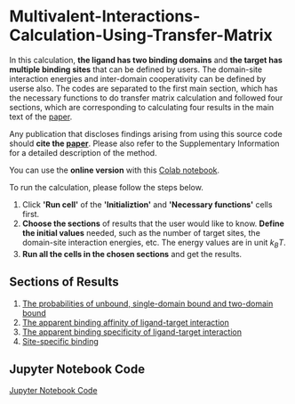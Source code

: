 # Multivalent-Interactions-Calculation-Using-Transfer-Matrix

In this calculation, **the ligand has two binding domains** and **the target has multiple binding sites** that can be defined by users. The domain-site interaction energies and inter-domain cooperativity can be defined by userse also. The codes are separated to the first main section, which has the necessary functions to do transfer matrix calculation and followed four sections, which are corresponding to calculating four results in the main text of the [paper](https://www.sciencedirect.com/science/article/pii/S0006349522003162).

Any publication that discloses findings arising from using this source code should **cite the [paper](https://www.sciencedirect.com/science/article/pii/S0006349522003162)**. Please also refer to the Supplementary Information for a detailed description of the method. 

You can use the **online version** with this [Colab notebook](https://colab.research.google.com/drive/15Q1iayim6DeL17c8QIwhVgoEWL46ybcp#scrollTo=DXtCUhHG5Wc8).

To run the calculation, please follow the steps below.

1. Click **'Run cell'** of the **'Initializtion'** and **'Necessary functions'** cells first.
2. **Choose the sections** of results that the user would like to know. **Define the initial values** needed, such as the number of target sites, the domain-site interaction energies, etc. The energy values are in unit $k_BT$.
3. **Run all the cells in the chosen sections** and get the results.

## Sections of Results
1. [The probabilities of unbound, single-domain bound and two-domain bound](https://github.com/Yunxin-Deng/Transfer-Matrix-Calculation-For-Multivalent-Interactions/blob/main/The%20probabilities%20of%20unbound%2C%20single-domain%20bound%20and%20two-domain%20bound.md)
2. [The apparent binding affinity of ligand-target interaction](https://github.com/Yunxin-Deng/Transfer-Matrix-Calculation-For-Multivalent-Interactions/blob/main/The%20apparent%20binding%20affinity.md)
3. [The apparent binding specificity of ligand-target interaction](https://github.com/Yunxin-Deng/Transfer-Matrix-Calculation-For-Multivalent-Interactions/blob/main/The%20apparent%20binding%20specificity.md)
4. [Site-specific binding](https://github.com/Yunxin-Deng/Transfer-Matrix-Calculation-For-Multivalent-Interactions/blob/main/Site%20specific%20binding.md)

## Jupyter Notebook Code
[Jupyter Notebook Code](https://github.com/Yunxin-Deng/Transfer-Matrix-Calculation-For-Multivalent-Interactions/blob/main/Multivalent_interaction_calculation.ipynb)


